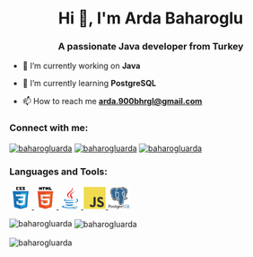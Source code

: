 <h1 align="center">Hi 👋, I'm Arda Baharoglu</h1>
<h3 align="center">A passionate Java developer from Turkey</h3>

- 🔭 I’m currently working on **Java**

- 🌱 I’m currently learning **PostgreSQL**

- 📫 How to reach me **arda.900bhrgl@gmail.com**

<h3 align="left">Connect with me:</h3>
<p align="left">
<a href="https://linkedin.com/in/baharogluarda" target="blank"><img align="center" src="https://raw.githubusercontent.com/rahuldkjain/github-profile-readme-generator/master/src/images/icons/Social/linked-in-alt.svg" alt="baharogluarda" height="30" width="40" /></a>
<a href="https://www.hackerrank.com/baharogluarda" target="blank"><img align="center" src="https://raw.githubusercontent.com/rahuldkjain/github-profile-readme-generator/master/src/images/icons/Social/hackerrank.svg" alt="baharogluarda" height="30" width="40" /></a>
<a href="https://www.leetcode.com/baharogluarda" target="blank"><img align="center" src="https://raw.githubusercontent.com/rahuldkjain/github-profile-readme-generator/master/src/images/icons/Social/leet-code.svg" alt="baharogluarda" height="30" width="40" /></a>
</p>

<h3 align="left">Languages and Tools:</h3>
<p align="left"> <a href="https://www.w3schools.com/css/" target="_blank" rel="noreferrer"> <img src="https://raw.githubusercontent.com/devicons/devicon/master/icons/css3/css3-original-wordmark.svg" alt="css3" width="40" height="40"/> </a> <a href="https://www.w3.org/html/" target="_blank" rel="noreferrer"> <img src="https://raw.githubusercontent.com/devicons/devicon/master/icons/html5/html5-original-wordmark.svg" alt="html5" width="40" height="40"/> </a> <a href="https://www.java.com" target="_blank" rel="noreferrer"> <img src="https://raw.githubusercontent.com/devicons/devicon/master/icons/java/java-original.svg" alt="java" width="40" height="40"/> </a> <a href="https://developer.mozilla.org/en-US/docs/Web/JavaScript" target="_blank" rel="noreferrer"> <img src="https://raw.githubusercontent.com/devicons/devicon/master/icons/javascript/javascript-original.svg" alt="javascript" width="40" height="40"/> </a> <a href="https://www.postgresql.org" target="_blank" rel="noreferrer"> <img src="https://raw.githubusercontent.com/devicons/devicon/master/icons/postgresql/postgresql-original-wordmark.svg" alt="postgresql" width="40" height="40"/> </a> </p>

<p><img align="left" src="https://github-readme-stats.vercel.app/api/top-langs?username=baharogluarda&show_icons=true&locale=en&layout=compact" alt="baharogluarda" /></p>

<p>&nbsp;<img align="center" src="https://github-readme-stats.vercel.app/api?username=baharogluarda&show_icons=true&locale=en" alt="baharogluarda" /></p>


<p><img align="center" src="https://github-readme-streak-stats.herokuapp.com/?user=baharogluarda&" alt="baharogluarda" /></p>
